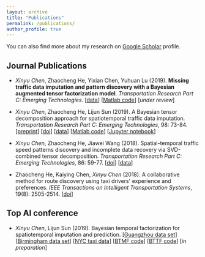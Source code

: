 ```yaml
---
layout: archive
title: "Publications"
permalink: /publications/
author_profile: true
---
```


You can also find more about my research on [Google Scholar](https://scholar.google.com/citations?user=mCrW04wAAAAJ&hl=en) profile.

Journal Publications
------

- *Xinyu Chen*, Zhaocheng He, Yixian Chen, Yuhuan Lu (2019). **Missing traffic data imputation and pattern discovery with a Bayesian augmented tensor factorization model**. *Transportation Research Part C: Emerging Technologies*. [[data](http://doi.org/10.5281/zenodo.1205229)] [[Matlab code](https://github.com/sysuits/BATF)] [*under review*]

- *Xinyu Chen*, Zhaocheng He, Lijun Sun (2019). A Bayesian tensor decomposition approach for spatiotemporal traffic data imputation. *Transportation Research Part C: Emerging Technologies*, 98: 73-84. [[preprint](https://www.researchgate.net/publication/329177786_A_Bayesian_tensor_decomposition_approach_for_spatiotemporal_traffic_data_imputation)] [[doi](https://doi.org/10.1016/j.trc.2018.11.003)] [[data](http://doi.org/10.5281/zenodo.1205229)] [[Matlab code](https://github.com/lijunsun/bgcp_imputation)] [[Jupyter notebook](https://nbviewer.jupyter.org/github/xinychen/transdim/blob/master/BGCP_example.ipynb)]

- *Xinyu Chen*, Zhaocheng He, Jiawei Wang (2018). Spatial-temporal traffic speed patterns discovery and incomplete data recovery via SVD-combined tensor decomposition. *Transportation Research Part C: Emerging Technologies*, 86: 59-77. [[doi](http://doi.org/10.1016/j.trc.2017.10.023)] [[data](http://doi.org/10.5281/zenodo.1205229)]

- Zhaocheng He, Kaiying Chen, *Xinyu Chen* (2018). A collaborative method for route discovery using taxi drivers' experience and preferences. *IEEE Transactions on Intelligent Transportation Systems*, 19(8): 2505-2514. [[doi](http://doi.org/10.1109/TITS.2017.2753468)]

Top AI conference
------
- *Xinyu Chen*, Lijun Sun (2019). Bayesian temporal factorization for spatiotemporal imputation and prediction. [[Guangzhou data set](http://doi.org/10.5281/zenodo.1205229)] [[Birmingham data set](https://archive.ics.uci.edu/ml/datasets/Parking+Birmingham)] [[NYC taxi data](http://www.nyc.gov/html/tlc/html/about/trip_record_data.shtml)] [[BTMF code](https://github.com/lijunsun/btmf)] [[BTTF code](https://github.com/lijunsun/bttf)] [*in preparation*]

<!-- {% if author.googlescholar %}
  You can also find my articles on <u><a href="{{author.googlescholar}}">my Google Scholar profile</a>.</u>
{% endif %}

{% include base_path %}

{% for post in site.publications reversed %}
  {% include archive-single.html %}
{% endfor %} -->
